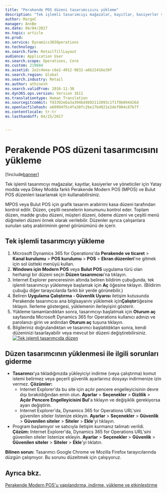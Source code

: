 ```yaml
---
title: "Perakende POS düzeni tasarımcısını yükleme"
description: "Tek işlemli tasarımcıyı mağazalar, kayıtlar, kasiyerler ve yöneticiler için Yatay modda veya Dikey Modda farklı Perakende Modern POS (MPOS) ve Bulut POS düzenleri tasarlamak için kullanabilirsiniz."
author: MargoC
manager: AnnBe
ms.date: 04/04/2017
ms.topic: article
ms.prod: 
ms.service: Dynamics365Operations
ms.technology: 
ms.search.form: RetailTillLayout
audience: Application User
ms.search.scope: Operations, Core
ms.custom: 219684
ms.assetid: 2e2c4eea-c6e2-4912-9832-a6b22416e39f
ms.search.region: Global
ms.search.industry: Retail
ms.author: athinesh
ms.search.validFrom: 2016-11-30
ms.dyn365.ops.version: Version 1611
ms.translationtype: Human Translation
ms.sourcegitcommit: fd3392eba3a394bd4b92112093c1f1f9b894426d
ms.openlocfilehash: e60994f5c4fa38fc2be17b4021e2def904c87b7f
ms.contentlocale: tr-tr
ms.lasthandoff: 04/25/2017


---
```


# <a name="install-the-retail-pos-layout-designer"></a>Perakende POS düzeni tasarımcısını yükleme

[!include[banner](includes/banner.md)]


Tek işlemli tasarımcıyı mağazalar, kayıtlar, kasiyerler ve yöneticiler için Yatay modda veya Dikey Modda farklı Perakende Modern POS (MPOS) ve Bulut POS düzenleri tasarlamak için kullanabilirsiniz.

MPOS veya Bulut POS için grafik tasarım arabirimi kasa düzeni tarafından kontrol edilir. Düzen, çeşitli nesnelerin konumunu kontrol eder. Toplam düzen, madde grubu düzeni, müşteri düzeni, ödeme düzeni ve çeşitli menü düğmeleri düzeni örnek olarak verilebilir. Düzenler ayrıca çalışanlara sunulan satış arabiriminin genel görünümünü de içerir.

## <a name="install-the-one-click-designer"></a>Tek işlemli tasarımcıyı yükleme
1.  Microsoft Dynamics 365 for Operations'da **Perakende** **ve ticaret** &gt; **Kanal kurulumu** &gt; **POS kurulumu** &gt; **POS** &gt; **Ekran düzenleri**'ne gitmek için sol üstteki menüyü kullan.
2.  **Windows için Modern POS** veya **Bulut POS** uygulama türü olan herhangi bir düzeni seçin **Düzen tasarımcısı**'na tıklayın.
3.  Internet Explorer penceresinin altında beliren bildirim çubuğunda, tek işlemli tasarımcıyı yüklemeye başlamak için **Aç** öğesine tıklayın. (Bildirim çubuğu diğer tarayıcılarda farklı bir yerde görünebilir.)
4.  Beliren **Uygulama Çalıştırma - Güvenlik Uyarısı** iletişim kutusunda Perakende tasarımcısı ana bilgisayarını yüklemek için**Çalıştır**öğesine tıklayın. İlerleme göstergesi, yüklemenin ilerleyişini gösterir.
5.  Yükleme tamamlandıktan sonra, tasarımcıyı başlatmak için **Oturum aç** sayfasında Microsoft Dynamics 365 for Operations kullanıcı adınızı ve parolanızı girin ve ardından **Oturum aç** tuşuna tıklayın.
6.  Bilgileriniz doğrulandıktan ve tasarımcı başlatıldıktan sonra, kendi düzeninizi tasarlayabilir veya mevcut bir düzeni değiştirebilirsiniz. [![Tek işlemli tasarımcıda düzen](./media/screenlayoutdesign_mposdownload-1024x664.png)](./media/screenlayoutdesign_mposdownload.png)

## <a name="troubleshoot-the-installation-of-the-layout-designer"></a>Düzen tasarımcının yüklenmesi ile ilgili sorunları giderme
-   **Tasarımcı**'ya tıkladığınızda yükleyiciyi indirme (veya çalıştırma) komut istemi belirmez veya geçerli güvenlik ayarlarınız dosyayı indirmenize izin vermez. **Çözümler:**
    -   Internet Explorer'da bu site için açılır pencere engelleyicisinin devre dışı bırakıldığından emin olun. **Ayarlar** &gt; **Seçenekler** &gt; **Gizlilik** &gt; **Açılır Pencere Engelleyicisini Bul**'a tıklayın ve değişiklik gerekiyorsa ayarı değiştirin.
    -   Internet Explorer'da, Dynamics 365 for Operations URL'sini güvenilen siteler listenize ekleyin. **Ayarlar** &gt; **Seçenekler** &gt; **Güvenlik** &gt; **Güvenilen siteler** &gt; **Siteler** &gt; **Ekle**'yi tıklayın.
-   Program başlamıyor ve satıcıyla iletişim kurmanız talimatı verildi. **Çözüm:** Internet Explorer'da, Dynamics 365 for Operations URL'sini güvenilen siteler listenize ekleyin. **Ayarlar** &gt; **Seçenekler** &gt; **Güvenlik** &gt; **Güvenilen siteler** &gt; **Siteler** &gt; **Ekle**'yi tıklatın.

**Bilinen sorun:** Tasarımcı Google Chrome ve Mozilla Firefox tarayıcılarında düzgün çalışmıyor. Bu sorunu düzeltmek için çalışıyoruz.

<a name="see-also"></a>Ayrıca bkz.
--------

[Perakende Modern POS'u yapılandırma, indirme, yükleme ve etkinleştirme](retail-modern-pos-device-activation.md)




